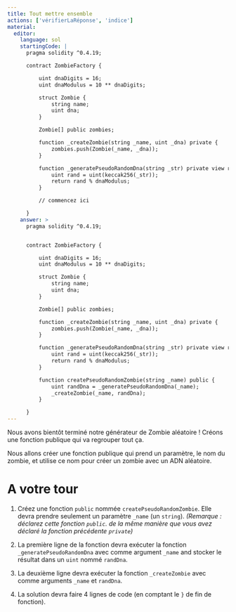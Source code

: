 ```yaml
---
title: Tout mettre ensemble
actions: ['vérifierLaRéponse', 'indice']
material:
  editor:
    language: sol
    startingCode: |
      pragma solidity ^0.4.19;

      contract ZombieFactory {

          uint dnaDigits = 16;
          uint dnaModulus = 10 ** dnaDigits;

          struct Zombie {
              string name;
              uint dna;
          }

          Zombie[] public zombies;

          function _createZombie(string _name, uint _dna) private {
              zombies.push(Zombie(_name, _dna));
          }

          function _generatePseudoRandomDna(string _str) private view returns (uint) {
              uint rand = uint(keccak256(_str));
              return rand % dnaModulus;
          }

          // commencez ici

      }
    answer: >
      pragma solidity ^0.4.19;


      contract ZombieFactory {

          uint dnaDigits = 16;
          uint dnaModulus = 10 ** dnaDigits;

          struct Zombie {
              string name;
              uint dna;
          }

          Zombie[] public zombies;

          function _createZombie(string _name, uint _dna) private {
              zombies.push(Zombie(_name, _dna));
          }

          function _generatePseudoRandomDna(string _str) private view returns (uint) {
              uint rand = uint(keccak256(_str));
              return rand % dnaModulus;
          }

          function createPseudoRandomZombie(string _name) public {
              uint randDna = _generatePseudoRandomDna(_name);
              _createZombie(_name, randDna);
          }

      }
---
```


Nous avons bientôt terminé notre générateur de Zombie aléatoire ! Créons une fonction publique qui va regrouper tout ça.

Nous allons créer une fonction publique qui prend un paramètre, le nom du zombie, et utilise ce nom pour créer un zombie avec un ADN aléatoire.

# A votre tour

1. Créez une fonction `public` nommée `createPseudoRandomZombie`. Elle devra prendre seulement un paramètre `_name` (un `string`). _(Remarque : déclarez cette fonction `public`. de la même manière que vous avez déclaré la fonction précédente `private`)_

2. La première ligne de la fonction devra exécuter la fonction `_generatePseudoRandomDna` avec comme argument `_name` and stocker le résultat dans un `uint` nommé `randDna`.

3. La deuxième ligne devra exécuter la fonction `_createZombie` avec comme arguments `_name` et `randDna`.

4. La solution devra faire 4 lignes de code (en comptant le `}` de fin de fonction).
